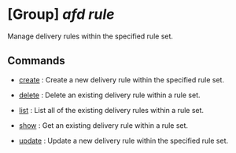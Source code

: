 # [Group] _afd rule_

Manage delivery rules within the specified rule set.

## Commands

- [create](/Commands/afd/rule/_create.md)
: Create a new delivery rule within the specified rule set.

- [delete](/Commands/afd/rule/_delete.md)
: Delete an existing delivery rule within a rule set.

- [list](/Commands/afd/rule/_list.md)
: List all of the existing delivery rules within a rule set.

- [show](/Commands/afd/rule/_show.md)
: Get an existing delivery rule within a rule set.

- [update](/Commands/afd/rule/_update.md)
: Update a new delivery rule within the specified rule set.
